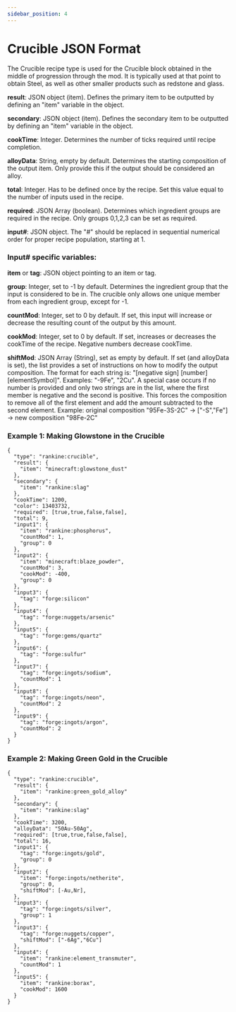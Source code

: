 ```yaml
---
sidebar_position: 4
---
```

# Crucible JSON Format

The Crucible recipe type is used for the Crucible block obtained in the middle of progression through the mod. It is typically used at that point to obtain Steel, as well as other smaller products such as redstone and glass.

**result**: JSON object (item). Defines the primary item to be outputted by defining an "item" variable in the object.

**secondary**: JSON object (item). Defines the secondary item to be outputted by defining an "item" variable in the object.

**cookTime**: Integer. Determines the number of ticks required until recipe completion.

**alloyData**: String, empty by default. Determines the starting composition of the output item. Only provide this if the output should be considered an alloy.

**total**: Integer. Has to be defined once by the recipe. Set this value equal to the number of inputs used in the recipe.

**required**: JSON Array (boolean). Determines which ingredient groups are required in the recipe. Only groups 0,1,2,3 can be set as required.

**input#**: JSON object. The "#" should be replaced in sequential numerical order for proper recipe population, starting at 1.  

### Input# specific variables:

**item** or **tag**: JSON object pointing to an item or tag.

**group**: Integer, set to -1 by default. Determines the ingredient group that the input is considered to be in. The crucible only allows one unique member from each ingredient group, except for -1. 

**countMod**: Integer, set to 0 by default. If set, this input will increase or decrease the resulting count of the output by this amount.

**cookMod**: Integer, set to 0 by default. If set, increases or decreases the cookTime of the recipe. Negative numbers decrease cookTime.

**shiftMod**: JSON Array (String), set as empty by default. If set (and alloyData is set), the list provides a set of instructions on how to modify the output composition. The format for each string is: "[negative sign] [number] [elementSymbol]". Examples: "-9Fe", "2Cu".
A special case occurs if no number is provided and only two strings are in the list, where the first member is negative and the second is positive.
This forces the composition to remove all of the first element and add the amount subtracted to the second element.
Example: original composition "95Fe-3S-2C" -> ["-S","Fe"] -> new composition "98Fe-2C"

### Example 1: Making Glowstone in the Crucible
```
{
  "type": "rankine:crucible",
  "result": {
    "item": "minecraft:glowstone_dust"
  },
  "secondary": {
    "item": "rankine:slag"
  },
  "cookTime": 1200,
  "color": 13403732,
  "required": [true,true,false,false],
  "total": 9,
  "input1": {
    "item": "rankine:phosphorus",
    "countMod": 1,
    "group": 0
  },
  "input2": {
    "item": "minecraft:blaze_powder",
    "countMod": 3,
    "cookMod": -400,
    "group": 0
  },
  "input3": {
    "tag": "forge:silicon"
  },
  "input4": {
    "tag": "forge:nuggets/arsenic"
  },
  "input5": {
    "tag": "forge:gems/quartz"
  },
  "input6": {
    "tag": "forge:sulfur"
  },
  "input7": {
    "tag": "forge:ingots/sodium",
    "countMod": 1
  },
  "input8": {
    "tag": "forge:ingots/neon",
    "countMod": 2
  },
  "input9": {
    "tag": "forge:ingots/argon",
    "countMod": 2
  }
}
```

### Example 2: Making Green Gold in the Crucible
``` 
{
  "type": "rankine:crucible",
  "result": {
    "item": "rankine:green_gold_alloy"
  },
  "secondary": {
    "item": "rankine:slag"
  },
  "cookTime": 3200,
  "alloyData": "50Au-50Ag",
  "required": [true,true,false,false],
  "total": 16,
  "input1": {
    "tag": "forge:ingots/gold",
    "group": 0
  },
  "input2": {
    "item": "forge:ingots/netherite",
    "group": 0,
    "shiftMod": [-Au,Nr],
  },
  "input3": {
    "tag": "forge:ingots/silver",
    "group": 1
  },
  "input3": {
    "tag": "forge:nuggets/copper",
    "shiftMod": ["-6Ag","6Cu"]
  },
  "input4": {
    "item": "rankine:element_transmuter",
    "countMod": 1
  },
  "input5": {
    "item": "rankine:borax",
    "cookMod": 1600
  }
}
```

 